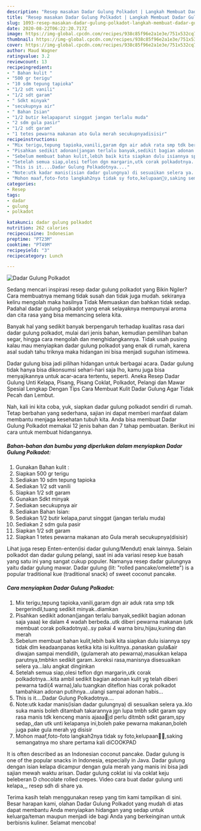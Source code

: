 ```yaml
---
description: "Resep masakan Dadar Gulung Polkadot | Langkah Membuat Dadar Gulung Polkadot Yang Sedap"
title: "Resep masakan Dadar Gulung Polkadot | Langkah Membuat Dadar Gulung Polkadot Yang Sedap"
slug: 1093-resep-masakan-dadar-gulung-polkadot-langkah-membuat-dadar-gulung-polkadot-yang-sedap
date: 2020-08-22T06:22:20.717Z
image: https://img-global.cpcdn.com/recipes/938c85f96e2a1e3e/751x532cq70/dadar-gulung-polkadot-foto-resep-utama.jpg
thumbnail: https://img-global.cpcdn.com/recipes/938c85f96e2a1e3e/751x532cq70/dadar-gulung-polkadot-foto-resep-utama.jpg
cover: https://img-global.cpcdn.com/recipes/938c85f96e2a1e3e/751x532cq70/dadar-gulung-polkadot-foto-resep-utama.jpg
author: Maud Wagner
ratingvalue: 3.2
reviewcount: 13
recipeingredient:
- " Bahan kulit "
- "500 gr terigu"
- "10 sdm tepung tapioka"
- "1/2 sdt vanili"
- "1/2 sdt garam"
- " Sdkt minyak"
- "secukupnya air"
- " Bahan Isian"
- "1/2 butir kelapaparut singgat jangan terlalu muda"
- "2 sdm gula pasir"
- "1/2 sdt garam"
- "1 tetes pewarna makanan ato Gula merah secukupnyadisisir"
recipeinstructions:
- "Mix terigu,tepung tapioka,vanili,garam dgn air aduk rata smp tdk bergerindil,tuang sedikit minyak..diamkan"
- "Pisahkan sedikit adonan(jangan terlalu banyak,sedikit bagian adonan saja yaaa) ke dalam 4 wadah berbeda..utk diberi pewarna makanan (utk membuat corak polkadotnya)..sy pakai 4 warna biru,hijau,kuning dan merah"
- "Sebelum membuat bahan kulit,lebih baik kita siapkan dulu isiannya spy tidak dlm keadaanpanas ketika kita isi kulitnya..panaskan gula&amp;air diwajan sampai mendidih, (gulamerah ato pewarna),masukkan kelapa parutnya,tmbhkn sedikit garam..koreksi rasa,manisnya disesuaikan selera ya...lalu angkat dinginkan"
- "Setelah semua siap,olesi teflon dgn margarin,utk corak polkadotnya...kita ambil sedikit bagian adonan kulit yg telah diberi pewarna tadi(4 warna),lalu tuangkan diteflon hias corak polkadot tambahkan adonan putihnya...ulangi sampai adonan habis..."
- "This is it....Dadar Gulung Polkadotnya...."
- "Note:utk kadar manis(isian dadar gulungnya) di sesuaikan selera ya..klo suka manis boleh ditambah takarannya jgn lupa tmbh sdkt garam spy rasa manis tdk kenceng manis ajaaa🙂jd perlu ditmbh sdkt garam,spy sedap,,dan utk unti kelapanya ini,boleh pake pewarna makanan,boleh juga pake gula merah yg disisir"
- "Mohon maaf,foto-foto langkah2nya tidak sy foto,kelupaan🤦‍♀️,saking semangatnya mo share pertama kali diCOOKPAD"
categories:
- Resep
tags:
- dadar
- gulung
- polkadot

katakunci: dadar gulung polkadot 
nutrition: 262 calories
recipecuisine: Indonesian
preptime: "PT23M"
cooktime: "PT49M"
recipeyield: "3"
recipecategory: Lunch

---
```



![Dadar Gulung Polkadot](https://img-global.cpcdn.com/recipes/938c85f96e2a1e3e/751x532cq70/dadar-gulung-polkadot-foto-resep-utama.jpg)

Sedang mencari inspirasi resep dadar gulung polkadot yang Bikin Ngiler? Cara membuatnya memang tidak susah dan tidak juga mudah. sekiranya keliru mengolah maka hasilnya Tidak Memuaskan dan bahkan tidak sedap. Padahal dadar gulung polkadot yang enak selayaknya mempunyai aroma dan cita rasa yang bisa memancing selera kita.

Banyak hal yang sedikit banyak berpengaruh terhadap kualitas rasa dari dadar gulung polkadot, mulai dari jenis bahan, kemudian pemilihan bahan segar, hingga cara mengolah dan menghidangkannya. Tidak usah pusing kalau mau menyiapkan dadar gulung polkadot yang enak di rumah, karena asal sudah tahu triknya maka hidangan ini bisa menjadi suguhan istimewa.

Dadar gulung bisa jadi pilihan hidangan untuk berbagai acara. Dadar gulung tidak hanya bisa dikonsumsi sehari-hari saja lho, kamu juga bisa menyajikannya untuk acar-acara tertentu, seperti. Aneka Resep Dadar Gulung Unti Kelapa, Pisang, Pisang Coklat, Polkadot, Pelangi dan Mawar Spesial Lengkap Dengan Tips Cara Membuat Kulit Dadar Gulung Agar Tidak Pecah dan Lembut.


Nah, kali ini kita coba, yuk, siapkan dadar gulung polkadot sendiri di rumah. Tetap berbahan yang sederhana, sajian ini dapat memberi manfaat dalam membantu menjaga kesehatan tubuh kita. Anda bisa membuat Dadar Gulung Polkadot memakai 12 jenis bahan dan 7 tahap pembuatan. Berikut ini cara untuk membuat hidangannya.

<!--inarticleads1-->

##### Bahan-bahan dan bumbu yang diperlukan dalam menyiapkan Dadar Gulung Polkadot:

1. Gunakan  Bahan kulit :
1. Siapkan 500 gr terigu
1. Sediakan 10 sdm tepung tapioka
1. Sediakan 1/2 sdt vanili
1. Siapkan 1/2 sdt garam
1. Gunakan  Sdkt minyak
1. Sediakan secukupnya air
1. Sediakan  Bahan Isian:
1. Sediakan 1/2 butir kelapa,parut singgat (jangan terlalu muda)
1. Sediakan 2 sdm gula pasir
1. Siapkan 1/2 sdt garam
1. Siapkan 1 tetes pewarna makanan ato Gula merah secukupnya(disisir)


Lihat juga resep Enten-enten(isi dadar gulung/Mendut) enak lainnya. Selain polkadot dan dadar gulung pelangi, saat ini ada variasi resep kue basah yang satu ini yang sangat cukup populer. Namanya resep dadar gulungnya yaitu dadar gulung mawar. Dadar gulung (lit: &#34;rolled pancake/omelette&#34;) is a popular traditional kue (traditional snack) of sweet coconut pancake. 

<!--inarticleads2-->

##### Cara menyiapkan Dadar Gulung Polkadot:

1. Mix terigu,tepung tapioka,vanili,garam dgn air aduk rata smp tdk bergerindil,tuang sedikit minyak..diamkan
1. Pisahkan sedikit adonan(jangan terlalu banyak,sedikit bagian adonan saja yaaa) ke dalam 4 wadah berbeda..utk diberi pewarna makanan (utk membuat corak polkadotnya)..sy pakai 4 warna biru,hijau,kuning dan merah
1. Sebelum membuat bahan kulit,lebih baik kita siapkan dulu isiannya spy tidak dlm keadaanpanas ketika kita isi kulitnya..panaskan gula&amp;air diwajan sampai mendidih, (gulamerah ato pewarna),masukkan kelapa parutnya,tmbhkn sedikit garam..koreksi rasa,manisnya disesuaikan selera ya...lalu angkat dinginkan
1. Setelah semua siap,olesi teflon dgn margarin,utk corak polkadotnya...kita ambil sedikit bagian adonan kulit yg telah diberi pewarna tadi(4 warna),lalu tuangkan diteflon hias corak polkadot tambahkan adonan putihnya...ulangi sampai adonan habis...
1. This is it....Dadar Gulung Polkadotnya....
1. Note:utk kadar manis(isian dadar gulungnya) di sesuaikan selera ya..klo suka manis boleh ditambah takarannya jgn lupa tmbh sdkt garam spy rasa manis tdk kenceng manis ajaaa🙂jd perlu ditmbh sdkt garam,spy sedap,,dan utk unti kelapanya ini,boleh pake pewarna makanan,boleh juga pake gula merah yg disisir
1. Mohon maaf,foto-foto langkah2nya tidak sy foto,kelupaan🤦‍♀️,saking semangatnya mo share pertama kali diCOOKPAD


It is often described as an Indonesian coconut pancake. Dadar gulung is one of the popular snacks in Indonesia, especially in Java. Dadar gulung dengan isian kelapa dicampur dengan gula merah yang manis ini bisa jadi sajian mewah waktu arisan. Dadar gulung coklat isi vla coklat keju beleberan D chocolate rolled crepes. Video cara buat dadar gulung unti kelapa,,, resep sdh di share ya. 

Terima kasih telah menggunakan resep yang tim kami tampilkan di sini. Besar harapan kami, olahan Dadar Gulung Polkadot yang mudah di atas dapat membantu Anda menyiapkan hidangan yang sedap untuk keluarga/teman maupun menjadi ide bagi Anda yang berkeinginan untuk berbisnis kuliner. Selamat mencoba!
